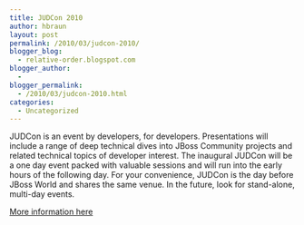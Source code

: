 ```yaml
---
title: JUDCon 2010
author: hbraun
layout: post
permalink: /2010/03/judcon-2010/
blogger_blog:
  - relative-order.blogspot.com
blogger_author:
  - 
blogger_permalink:
  - /2010/03/judcon-2010.html
categories:
  - Uncategorized
---
```

JUDCon is an event by developers, for developers. Presentations will include a range of deep technical dives into JBoss Community projects and related technical topics of developer interest. The inaugural JUDCon will be a one day event packed with valuable sessions and will run into the early hours of the following day. For your convenience, JUDCon is the day before JBoss World and shares the same venue. In the future, look for stand-alone, multi-day events.

[More information here][1]

 [1]: http://www.jboss.org/events/JUDCon.html